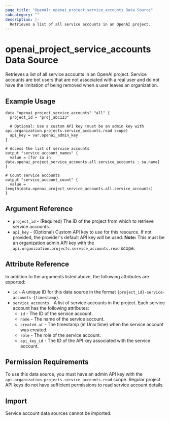 ```yaml
---
page_title: "OpenAI: openai_project_service_accounts Data Source"
subcategory: ""
description: |-
  Retrieves a list of all service accounts in an OpenAI project.
---
```


# openai_project_service_accounts Data Source

Retrieves a list of all service accounts in an OpenAI project. Service accounts are bot users that are not associated with a real user and do not have the limitation of being removed when a user leaves an organization.

## Example Usage

```hcl
data "openai_project_service_accounts" "all" {
  project_id = "proj_abc123"
  
  # Optional: Use a custom API key (must be an admin key with api.organization.projects.service_accounts.read scope)
  api_key = var.openai_admin_key
}

# Access the list of service accounts
output "service_account_names" {
  value = [for sa in data.openai_project_service_accounts.all.service_accounts : sa.name]
}

# Count service accounts
output "service_account_count" {
  value = length(data.openai_project_service_accounts.all.service_accounts)
}
```

## Argument Reference

* `project_id` - (Required) The ID of the project from which to retrieve service accounts.
* `api_key` - (Optional) Custom API key to use for this resource. If not provided, the provider's default API key will be used. **Note:** This must be an organization admin API key with the `api.organization.projects.service_accounts.read` scope.

## Attribute Reference

In addition to the arguments listed above, the following attributes are exported:

* `id` - A unique ID for this data source in the format `{project_id}-service-accounts-{timestamp}`.
* `service_accounts` - A list of service accounts in the project. Each service account has the following attributes:
  * `id` - The ID of the service account.
  * `name` - The name of the service account.
  * `created_at` - The timestamp (in Unix time) when the service account was created.
  * `role` - The role of the service account.
  * `api_key_id` - The ID of the API key associated with the service account.

## Permission Requirements

To use this data source, you must have an admin API key with the `api.organization.projects.service_accounts.read` scope. Regular project API keys do not have sufficient permissions to read service account details.

## Import

Service account data sources cannot be imported. 
